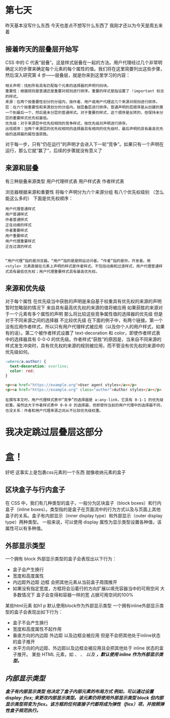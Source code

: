 # 第七天
昨天基本没写什么东西
今天也差点不想写什么东西了
我刚才还以为今天是周五来着

## 接着昨天的层叠层开始写
CSS 中的 C 代表“层叠”。这是样式层叠在一起的方法。用户代理经过几个非常明确定义的步骤来确定每个元素的每个属性的值。我们将在这里简要列出这些步骤，然后深入研究第 4 步——层叠层，就是你来到这里学习的内容：

    相关声明：找到所有具有匹配每个元素的选择器的声明代码块。
    重要性：根据规则是普通还是重要对规则进行排序。重要的样式是指设置了 !important 标志的样式。
    来源：在两个按重要性划分的分组内，按作者、用户或用户代理这几个来源对规则进行排序。
    层：在六个按重要性和来源划分的分组内，按层叠层进行排序。普通声明的层顺序是从创建的第一个到最后一个，然后是未分层的普通样式。对于重要的样式，这个顺序是反转的，但保持未分层的重要样式优先权最低。
    优先级：对于来源层中优先权相同的竞争样式，按优先级对声明进行排序。
    出现顺序：当两个来源层的优先权相同的选择器具有相同的优先级时，最后声明的具有最高优先级的选择器的属性值获胜。

对于每一步，只有“仍在运行”的声明才会进入下一轮“竞争”。如果只有一个声明在运行，那么它就“赢了”，后续的步骤就没有意义了


## 来源和层叠
有三种层叠来源类型
用户代理样式表
用户样式表
作者样式表

浏览器根据来源和重要性 将每个声明分为六个来源分组 有八个优先权级别
（怎么能这么多的）
下面是优先权顺序：

    用户代理普通样式
    用户普通样式
    作者普通样式
    正在动画的样式
    作者重要样式
    用户重要样式
    用户代理重要样式
    正在过渡的样式


	“用户代理”指的是浏览器。“用户”指的是是网站访问者。“作者”指的是你，开发者。用 <style> 元素直接在元素上声明的样式是作者样式。不包括动画和过渡样式，用户代理普通样式具有最低优先权；用户代理重要样式具有最高优先权。

## 来源和优先级
对于每个属性 
在优先级当中获胜的声明是来自基于权重具有优先权的来源的声明
暂时忽略层的情况下 来自具有最高优先权的来源的值将被应用
如果获胜的来源对于一个元素有多个属性的声明
那么将比较这些竞争属性值的选择器的优先级
但是对于不同来源之间的选择器 不比较优先级
	在下面的例子中，有两个链接。第一个没有应用作者样式，所以只有用户代理样式被应用（以及你个人的用户样式，如果有的话）。第二个被作者样式设置了 text-decoration 和 color，即使作者样式表中的选择器具有 0-0-0 的优先级。作者样式“获胜”的原因是，当来自不同来源的样式发生冲突时，具有优先权的来源的规则被应用，而不管没有优先权的来源中的优先级如何。
~~~~css
:where(a.author) {
  text-decoration: overline;
  color: red;
}
~~~~
~~~~html
<p><a href="https://example.org">User agent styles</a></p>
<p><a href="https://example.org" class="author">Author styles</a></p>
~~~~
	在撰写本文时，用户代理样式表中“竞争”的选择器是 a:any-link，它具有 0-1-1 的优先级权重。虽然这大于作者样式表中 0-0-0 的选择器，但即使你当前的用户代理中的选择器不同，也没关系：作者和用户代理来源之间从不比较优先级权重。


# 我决定跳过层叠层这部分

# 盒！
好吧 这事实上是包裹css元素的一个东西
就像收纳元素的盒子

## 区块盒子与行内盒子
在 CSS 中，我们有几种类型的盒子，一般分为区块盒子（block boxes）和行内盒子（inline boxes）。类型指的是盒子在页面流中的行为方式以及与页面上其他盒子的关系。盒子有内部显示（inner display type）和外部显示（outer display type）两种类型。
一般来说，可以使用 display 属性为显示类型设置各种值，该属性可以有多种值。

## 外部显示类型
一个拥有 block 外部显示类型的盒子会表现出以下行为：
* 盒子会产生换行
* 宽度和高度属性
* 内边距外边距 边框 会把其他元素从当前盒子周围推开
* 如果没有指定宽度，方框将会沿着行的方向扩展以填充容器当中的可用空间 大多数情况下 盒子会变得和容器一样的宽 占据可用空间的100%


某些html元素 如h1 p 默认使用block作为外部显示类型
一个拥有inline外部显示类型的盒子会表现出如下行为：
* 盒子不会产生换行
* 宽度和高度属性不起作用
* 垂直方向的内边距 外边距 以及边框会被应用 但是不会把其他处于inline状态的盒子推开
* 水平方向的内边距、外边距以及边框会被应用且会把其他处于 inline 状态的盒子推开。
	某些 HTML 元素，如 <a>、 <span>、 <em> 以及 <strong>，默认使用 inline 作为外部显示类型。

## 内部显示类型
盒子有内部显示类型 他决定了盒子内部元素的布局方式
例如，可以通过设置 display: flex; 来更改内部显示类型。该元素仍将使用外部显示类型 block 但内部显示类型将变为 flex。该方框的任何直接子代都将成为弹性（flex）项，并按照弹性盒子规范执行。